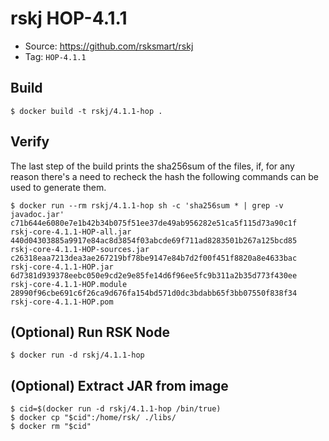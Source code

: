 # rskj HOP-4.1.1

* Source: https://github.com/rsksmart/rskj
* Tag: `HOP-4.1.1`

## Build

```
$ docker build -t rskj/4.1.1-hop .
```

## Verify

The last step of the build prints the sha256sum of the files, if, for any reason there's a need to recheck the hash the following commands can be used to generate them.

```
$ docker run --rm rskj/4.1.1-hop sh -c 'sha256sum * | grep -v javadoc.jar'
c71b644e6080e7e1b42b34b075f51ee37de49ab956282e51ca5f115d73a90c1f  rskj-core-4.1.1-HOP-all.jar
440d04303885a9917e84ac8d3854f03abcde69f711ad8283501b267a125bcd85  rskj-core-4.1.1-HOP-sources.jar
c26318eaa7213dea3ae267219bf78be9147e84b7d2f00f451f8820a8e4633bac  rskj-core-4.1.1-HOP.jar
6d7381d939378eebc050e9cd2e9e85fe14d6f96ee5fc9b311a2b35d773f430ee  rskj-core-4.1.1-HOP.module
28990f96cbe691c6f26ca9d676fa154bd571d0dc3bdabb65f3bb07550f838f34  rskj-core-4.1.1-HOP.pom
```
## (Optional) Run RSK Node
```
$ docker run -d rskj/4.1.1-hop
```

## (Optional) Extract JAR from image

```
$ cid=$(docker run -d rskj/4.1.1-hop /bin/true)
$ docker cp "$cid":/home/rsk/ ./libs/
$ docker rm "$cid"
```
